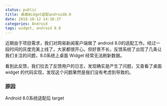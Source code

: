 ```yaml
---
status: public
title: 桌面Widget适配android8.0
date: 2018-10-12 14:38:37
categories: Android
tags: widget, android 8.0
---
```

近期由于项目需求，我们对网易新闻客户端做了 android 8.0的适配工作。经过一段时间的灰度完美上线了，大家都很开心。但好景不长，反馈系统了出现了几条让我们关注的问题，8.0系统上桌面 Widget 经常无法刷新数据。

看到此反馈，我们拉去了反馈用户的日志，发现确实是产生了问题，又查看了桌面 widget 的代码实现，发现这个问题果然是我们没有考虑到导致的。

### 原因

Android 8.0系统适配后 target